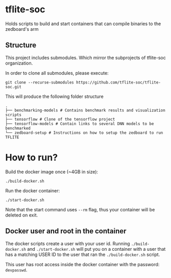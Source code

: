# tflite-soc
Holds scripts to build and start containers that can compile binaries to the zedboard's arm

## Structure

This project includes submodules. Which mirror the subprojects of tflite-soc organization.

In order to clone all submodules, please execute:

```
git clone --recurse-submodules https://github.com/tflite-soc/tflite-soc.git
```

This will produce the following folder structure

```
.
├── benchmarking-models # Contains benchmark results and visualization scripts
├── tensorflow # Clone of the tensorflow project
├── tensorflow-models # Contain links to several DNN models to be benchmarked
└── zedboard-setup # Instructions on how to setup the zedboard to run TFLITE
```

# How to run?

Build the docker image once (~4GB in size):

```
./build-docker.sh
```

Run the docker container:

```
./start-docker.sh
```

Note that the start command uses `--rm` flag, thus your container will be deleted on exit.

## Docker user and root in the container

The docker scripts create a user with your user id.
Running `./build-docker.sh` and `./start-docker.sh` will put you on a container
with a user that has a matching USER ID to the user that ran the `./build-docker.sh`
script.

This user has root access inside the docker container with the password:
`devpasswd`.
